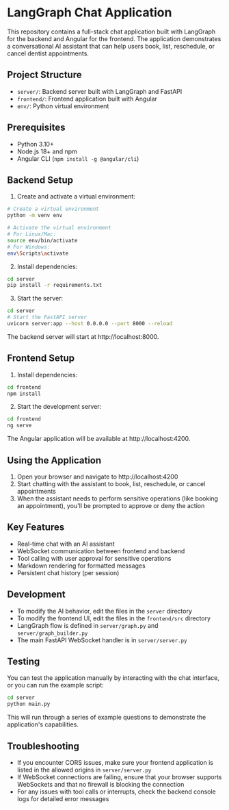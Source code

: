 # LangGraph Chat Application

This repository contains a full-stack chat application built with LangGraph for the backend and Angular for the frontend. The application demonstrates a conversational AI assistant that can help users book, list, reschedule, or cancel dentist appointments.

## Project Structure

- `server/`: Backend server built with LangGraph and FastAPI
- `frontend/`: Frontend application built with Angular
- `env/`: Python virtual environment

## Prerequisites

- Python 3.10+
- Node.js 18+ and npm
- Angular CLI (`npm install -g @angular/cli`)

## Backend Setup

1. Create and activate a virtual environment:

```bash
# Create a virtual environment
python -m venv env

# Activate the virtual environment
# For Linux/Mac:
source env/bin/activate
# For Windows:
env\Scripts\activate
```

2. Install dependencies:

```bash
cd server
pip install -r requirements.txt
```

3. Start the server:

```bash
cd server
# Start the FastAPI server
uvicorn server:app --host 0.0.0.0 --port 8000 --reload
```

The backend server will start at http://localhost:8000.

## Frontend Setup

1. Install dependencies:

```bash
cd frontend
npm install
```

2. Start the development server:

```bash
cd frontend
ng serve
```

The Angular application will be available at http://localhost:4200.

## Using the Application

1. Open your browser and navigate to http://localhost:4200
2. Start chatting with the assistant to book, list, reschedule, or cancel appointments
3. When the assistant needs to perform sensitive operations (like booking an appointment), you'll be prompted to approve or deny the action

## Key Features

- Real-time chat with an AI assistant
- WebSocket communication between frontend and backend
- Tool calling with user approval for sensitive operations
- Markdown rendering for formatted messages
- Persistent chat history (per session)

## Development

- To modify the AI behavior, edit the files in the `server` directory
- To modify the frontend UI, edit the files in the `frontend/src` directory
- LangGraph flow is defined in `server/graph.py` and `server/graph_builder.py`
- The main FastAPI WebSocket handler is in `server/server.py`

## Testing

You can test the application manually by interacting with the chat interface, or you can run the example script:

```bash
cd server
python main.py
```

This will run through a series of example questions to demonstrate the application's capabilities.

## Troubleshooting

- If you encounter CORS issues, make sure your frontend application is listed in the allowed origins in `server/server.py`
- If WebSocket connections are failing, ensure that your browser supports WebSockets and that no firewall is blocking the connection
- For any issues with tool calls or interrupts, check the backend console logs for detailed error messages
